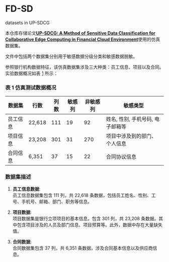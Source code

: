 # FD-SD
datasets in UP-SDCG

本仓库存储论文[**UP-SDCG: A Method of Sensitive Data Classification for Collaborative Edge Computing in Financial Cloud Environment**](https://www.mdpi.com/1999-5903/16/3/102)使用的仿真数据集。

文件中包括两个数据集分别用于敏感数据分级分类和敏感数据脱敏。

参照银行机构数据特征，该仿真数据集涉及三大种类：员工信息、项目以及合同。实验数据概况如表 [1](#table-3-5) 所示：

### 表 1 仿真测试数据概况
| 数据集   | 行数    | 列数  | 敏感列 | 非敏感列 | 敏感类型                      |
|----------|---------|-------|---------|----------|-------------------------------|
| 员工信息 | 22,618  | 111   | 19      | 92       | 姓名, 性别, 手机号码, 电子邮箱等 |
| 项目信息 | 23,208  | 301   | 31      | 270      | 项目中涉及到的部门、个人信息    |
| 合同信息 | 6,351   | 37    | 15      | 22       | 合同协议信息                  |

### 数据集描述
1. **员工信息数据**:  
   员工信息数据集包含 111 列，共 22,618 条数据，包括员工姓名、性别、工号、手机号、邮箱、部门、职务等信息。

2. **项目数据**:  
   项目数据集是银行立项项目的基本信息，包含 301 列，共 23,208 条数据。其中包含项目涉及的人员及部门信息、项目预算等。此外，数据中存在大量缺失值。

3. **合同数据**:  
   合同数据集包含 37 列，共 6,351 条数据，涉及合同基本信息以及供应商信息。
